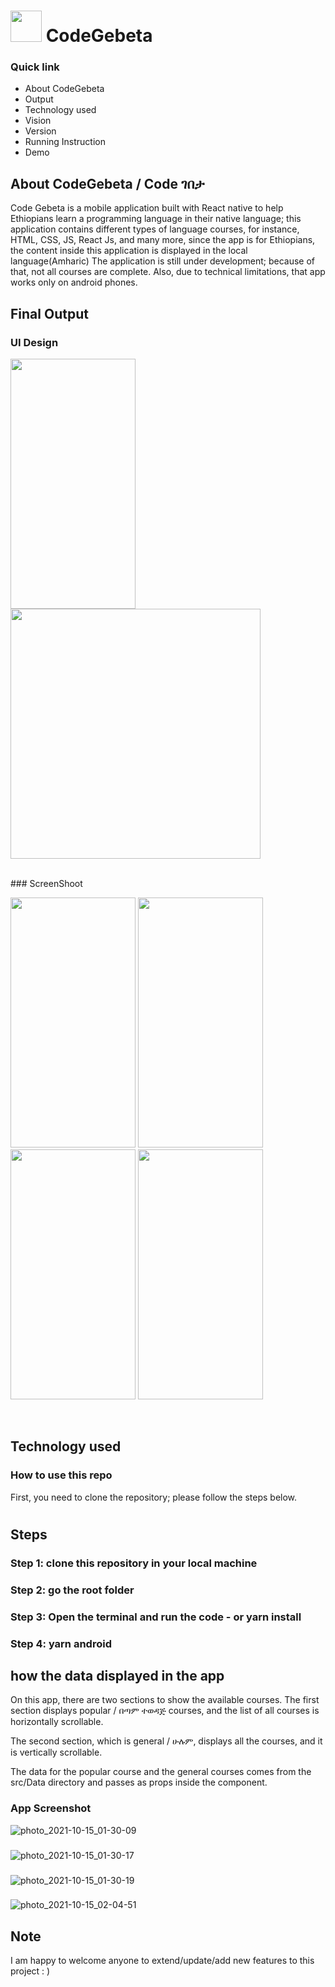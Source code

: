 # <img src="https://user-images.githubusercontent.com/57604289/137598441-f258594a-7396-44a2-a95b-99b0f50a41b8.png" width="50px" height="50px"> CodeGebeta

### Quick link

- About CodeGebeta
- Output
- Technology used
- Vision
- Version
- Running Instruction
- Demo


## About CodeGebeta / Code ገበታ

Code Gebeta is a mobile application built with React native to help Ethiopians learn a programming language in their native language; this application contains different types of language courses, for instance, HTML, CSS, JS, React Js, and many more, since the app is for Ethiopians, the content inside this application is displayed in the local language(Amharic)
The application is still under development; because of that, not all courses are complete. Also, due to technical limitations, that app works only on android phones.<br>

## Final Output

### UI Design
<p float="left">
<img src="https://user-images.githubusercontent.com/57604289/147479097-3ee10e7d-cc4c-485a-8120-1d3dbb6e1463.png" width="200px" height="400px">
<img src="https://user-images.githubusercontent.com/57604289/147479098-c96bbda8-de1c-4f54-b113-4a5ca7a2a29e.png" width="400px" height="400px">
</p>
<br>
### ScreenShoot<br>
<p float="left">
<img src="https://user-images.githubusercontent.com/57604289/147479398-fcd7b1d9-97d1-460e-bb07-0f88fd4866dc.jpg" width="200px" height="400px">
<img src="https://user-images.githubusercontent.com/57604289/147479400-c4f15b74-7af0-4a53-962c-e18ace287e33.jpg" width="200px" height="400px">
<img src="https://user-images.githubusercontent.com/57604289/147479402-0ffe778d-de50-4534-8998-a1d4a1c10622.jpg" width="200px" height="400px">
<img src="https://user-images.githubusercontent.com/57604289/147479403-a7b2d919-774f-4aae-b9c4-fbad0a4d71d1.jpg" width="200px" height="400px">
</p>
<br>

## Technology used



### How to use this repo

First, you need to clone the repository; please follow the steps below.
#
## Steps

### Step 1: clone this repository in your local machine
### Step 2: go the root folder
### Step 3: Open the terminal and run the code -  <npm install>  or yarn install 
### Step 4: yarn android
  
  
## how the data displayed in the app
  

On this app, there are two sections to show the available courses. The first section displays popular / በጣም ተወዳጅ courses, and the list of all courses is horizontally scrollable. 

The second section, which is general / ሁሉም, displays all the courses, and it is vertically scrollable.

The data for the popular course and the general courses comes from the src/Data directory and passes as props inside the component.

  
### App Screenshot
  
  ![photo_2021-10-15_01-30-09](https://user-images.githubusercontent.com/57604289/137604101-fc90d7da-8d0e-4b37-87f7-3ea916c72683.jpg)
  ###
  ![photo_2021-10-15_01-30-17](https://user-images.githubusercontent.com/57604289/137604103-9b83865a-d473-430a-ab48-e6e2923ed6a4.jpg)
  ###
  ![photo_2021-10-15_01-30-19](https://user-images.githubusercontent.com/57604289/137604104-c5b51d87-3390-4fc4-8fa1-599406101209.jpg)
  ###
  ![photo_2021-10-15_02-04-51](https://user-images.githubusercontent.com/57604289/137604105-2a4caed3-75c7-4c33-bb8e-b12dd497781e.jpg)

## Note
  I am happy to welcome anyone to extend/update/add new features to this project : )

